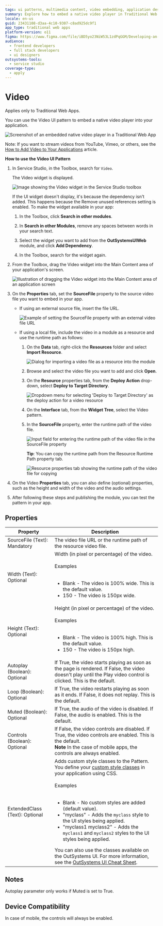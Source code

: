 ```yaml
---
tags: ui patterns, multimedia content, video embedding, application design, dependency management
summary: Explore how to embed a native video player in Traditional Web Apps using OutSystems 11 (O11).
locale: en-us
guid: 23431108-d3aa-4c10-9307-c8ad925dc9f1
app_type: traditional web apps
platform-version: o11
figma: https://www.figma.com/file/iBD5yo23NiW53L1zdPqGGM/Developing-an-Application?type=design&node-id=238%3A1&mode=design&t=KpVEJMvnBwiukqql-1
audience:
  - frontend developers
  - full stack developers
  - ui designers
outsystems-tools:
  - service studio
coverage-type:
  - apply
---
```


# Video

<div class="info" markdown="1">

Applies only to Traditional Web Apps.

</div>

You can use the Video UI pattern to embed a native video player into your application.

![Screenshot of an embedded native video player in a Traditional Web App](images/video-image-2.png "Embedded Video Player UI")

<div class="info" markdown="1">

Note: If you want to stream videos from YouTube, Vimeo, or others, see the [How to Add Video to Your Applications](https://success.outsystems.com/documentation/how_to_guides/front_end/how_to_add_video_to_your_applications/) article.

</div>

**How to use the Video UI Pattern**

1. In Service Studio, in the Toolbox, search for `Video`.

    The Video widget is displayed.

    ![Image showing the Video widget in the Service Studio toolbox](images/video-image-10.png "Video Widget in Service Studio")

    If the UI widget doesn't display, it's because the dependency isn't added. This happens because the Remove unused references setting is enabled. To make the widget available in your app:

    1. In the Toolbox, click **Search in other modules**.

    1. In **Search in other Modules**, remove any spaces between words in your search text.

    1. Select the widget you want to add from the **OutSystemsUIWeb** module, and click **Add Dependency**.

    1. In the Toolbox, search for the widget again.

1. From the Toolbox, drag the Video widget into the Main Content area of your application's screen.

    ![Illustration of dragging the Video widget into the Main Content area of an application screen](images/video-image-11.png "Dragging Video Widget into Main Content")

1. On the **Properties** tab, set the **SourceFile** property to the source video file you want to embed in your app.

    * If using an external source file, insert the file URL.

        ![Example of setting the SourceFile property with an external video file URL](images/video-image-3.png "Setting SourceFile Property to External URL")

    * If using a local file, include the video in a module as a resource and use the runtime path as follows:

        1. On the **Data** tab, right-click the **Resources** folder and select **Import Resource**.

            ![Dialog for importing a video file as a resource into the module](images/video-image-add-resource.png "Importing Video File as Resource")

        1. Browse and select the video file you want to add and click **Open**.
        1. On the **Resource** properties tab, from the **Deploy Action** drop-down, select **Deploy to Target Directory**.

             ![Dropdown menu for selecting 'Deploy to Target Directory' as the deploy action for a video resource](images/video-image-12.png "Setting Deploy Action for Video Resource")

        1. On the **Interface** tab, from the **Widget Tree**, select the Video pattern.

        1. In the **SourceFile** property, enter the runtime path of the video file.

            ![Input field for entering the runtime path of the video file in the SourceFile property](images/video-image-13.png "Entering Runtime Path in SourceFile Property")

            **Tip**: You can copy the runtime path from the Resource Runtime Path property tab.

            ![Resource properties tab showing the runtime path of the video file for copying](images/video-image-14.png "Copying Runtime Path from Resource Properties")

1. On the Video **Properties** tab, you can also define (optional) properties, such as the height and width of the video and the audio settings.

1. After following these steps and publishing the module, you can test the pattern in your app.

## Properties

| **Property** | **Description** |
|---|---|
| SourceFile (Text): Mandatory | The video file URL or the runtime path of the resource video file. |
| Width (Text): Optional | Width (in pixel or percentage) of the video.<br/><br/>Examples<br/><br/><ul><li>Blank - The video is 100% wide. This is the default value.</li><li>150 - The video is 150px wide.</li></ul> |
| Height (Text): Optional | Height (in pixel or percentage) of the video.<br/><br/>Examples<br/><br/><ul><li>Blank - The video is 100% high. This is the default value.</li><li>150 - The video is 150px high.</li></ul> |
| Autoplay (Boolean): Optional | If True, the video starts playing as soon as the page is rendered. If False, the video doesn't play until the Play video control is clicked. This is the default. |
| Loop (Boolean): Optional | If True, the video restarts playing as soon as it ends. If False, it does not replay. This is the default. |
| Muted (Boolean): Optional | If True, the audio of the video is disabled. If False, the audio is enabled. This is the default. |
| Controls (Boolean): Optional | If False, the video controls are disabled. If True, the video controls are enabled. This is the default.<br/>**Note** In the case of mobile apps, the controls are always enabled. |
| ExtendedClass (Text): Optional | Adds custom style classes to the Pattern. You define your [custom style classes](../../../look-feel/css.md) in your application using CSS.<br/><br/>Examples<br/><br/> <ul><li>Blank - No custom styles are added (default value).</li><li>"myclass" - Adds the ``myclass`` style to the UI styles being applied.</li><li>"myclass1 myclass2" - Adds the ``myclass1`` and ``myclass2`` styles to the UI styles being applied.</li></ul>You can also use the classes available on the OutSystems UI. For more information, see the [OutSystems UI Cheat Sheet](https://outsystemsui.outsystems.com/OutSystemsUIWebsite/CheatSheet). |

## Notes

Autoplay parameter only works if Muted is set to True.

## Device Compatibility

In case of mobile, the controls will always be enabled.
